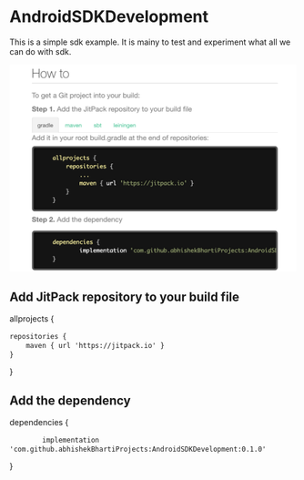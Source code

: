 # AndroidSDKDevelopment
This is a simple sdk example. It is mainy to test and experiment what all we can do with sdk.

![alt text](https://github.com/abhishekBhartiProjects/AndroidSDKDevelopment/blob/master/integration_guideline.png)

## Add JitPack repository to your build file
allprojects {

	repositories {
		maven { url 'https://jitpack.io' }
	}
	
}

## Add the dependency
dependencies {

	        implementation 'com.github.abhishekBhartiProjects:AndroidSDKDevelopment:0.1.0'

}
